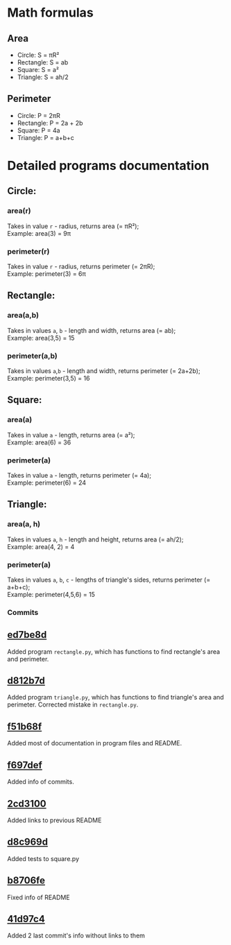# Math formulas
## Area
- Circle: S = πR²
- Rectangle: S = ab
- Square: S = a²
- Triangle: S = ah/2

## Perimeter
- Circle: P = 2πR
- Rectangle: P = 2a + 2b
- Square: P = 4a
- Triangle: P = a+b+c

# Detailed programs documentation
## Circle:
### area(r)
Takes in value `r` - radius, returns area (= πR²);\
Example: area(3) = 9π
### perimeter(r)
Takes in value `r` - radius, returns perimeter (= 2πR);\
Example: perimeter(3) = 6π

## Rectangle:
### area(a,b)
Takes in values `a`, `b` - length and width, returns area (= ab);\
Example: area(3,5) = 15
### perimeter(a,b)
Takes in values `a`,`b` - length and width, returns perimeter (= 2a+2b);\
Example: perimeter(3,5) = 16

## Square:
### area(a)
Takes in value `a` - length, returns area (= a²);\
Example: area(6) = 36
### perimeter(a)
Takes in value `a` - length, returns perimeter (= 4a);\
Example: perimeter(6) = 24

## Triangle:
### area(a, h)
Takes in values `a`, `h` - length and height, returns area (= ah/2);\
Example: area(4, 2) = 4
### perimeter(a)
Takes in values `a`, `b`, `c` - lengths of triangle's sides, returns perimeter (= a+b+c);\
Example: perimeter(4,5,6) = 15

### Commits
## [ed7be8d](https://github.com/cringenya/geometric_lib/commit/ed7be8d42e5104f9a38121ac591747301bf32fd1)
Added program `rectangle.py`, which has functions to find rectangle's area and perimeter.
## [d812b7d](https://github.com/cringenya/geometric_lib/commit/d812b7df3dbcb2a4e093fdfabbf85be4c3f9cb2e) 
Added program `triangle.py`, which has functions to find triangle's area and perimeter.
Corrected mistake in `rectangle.py`.
## [f51b68f](https://github.com/cringenya/geometric_lib/commit/f51b68ff8085cabc5aef9331b8d673323563d53c)
Added most of documentation in program files and README.
## [f697def](https://github.com/cringenya/geometric_lib/commit/f697def3423e8825397e8b1fba8d8d6c39f26549)
Added info of commits.
## [2cd3100](https://github.com/cringenya/geometric_lib/commit/2cd3100c7388fa922ab50d0b352c3fbb9e686727)
Added links to previous README
## [d8c969d](https://github.com/cringenya/geometric_lib/commit/d8c969db2f18a9c1718f883f92df237930d53f8d)
Added tests to square.py
## [b8706fe](https://github.com/cringenya/geometric_lib/commit/b8706fe26bf1bb1565a8f1bade0b069b7a768514)
Fixed info of README
## [41d97c4](https://github.com/cringenya/geometric_lib/commit/41d97c4a39d2b907a515110f30341050bbd597c1)
Added 2 last commit's info without links to them